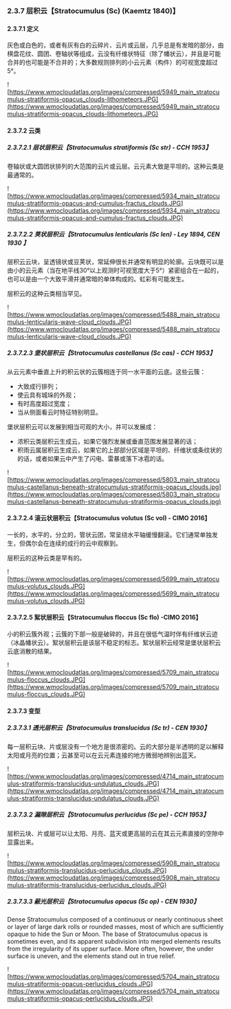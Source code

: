 ### 2.3.7  层积云【Stratocumulus (Sc) (Kaemtz 1840)】

#### 2.3.7.1  定义

 灰色或白色的，或者有灰有白的云碎片、云片或云层，几乎总是有发暗的部分，由棋盘花纹、圆团、卷轴状等组成，云没有纤维状特征（除了幡状云），并且是可能合并的也可能是不合并的；大多数规则排列的小云元素（构件）的可视宽度超过5°。

![https://www.wmocloudatlas.org/images/compressed/5949_main_stratocumulus-stratiformis-opacus_clouds-lithometeors.JPG](https://www.wmocloudatlas.org/images/compressed/5949_main_stratocumulus-stratiformis-opacus_clouds-lithometeors.JPG)

#### 2.3.7.2  云类

##### 2.3.7.2.1  层状层积云【Stratocumulus stratiformis (Sc str) - CCH 1953】

卷轴状或大圆团状排列的大范围的云片或云层。云元素大致是平坦的。这种云类是最通常的。

![https://www.wmocloudatlas.org/images/compressed/5934_main_stratocumulus-stratiformis-opacus-and-cumulus-fractus_clouds.JPG](https://www.wmocloudatlas.org/images/compressed/5934_main_stratocumulus-stratiformis-opacus-and-cumulus-fractus_clouds.JPG)

##### 2.3.7.2.2  荚状层积云【Stratocumulus lenticularis (Sc len) - Ley 1894, CEN 1930 】

层积云云块，呈透镜状或豆荚状，常延伸很长并通常有明显的轮廓。云块既可以是由小的云元素（当在地平线30°以上观测时可视宽度大于5°）紧密组合在一起的，也可以是由一个大致平滑并通常暗的单体构成的。虹彩有可能发生。

层积云的这种云类相当罕见。

![https://www.wmocloudatlas.org/images/compressed/5488_main_stratocumulus-lenticularis-wave-cloud_clouds.JPG](https://www.wmocloudatlas.org/images/compressed/5488_main_stratocumulus-lenticularis-wave-cloud_clouds.JPG)

##### 2.3.7.2.3  堡状层积云【Stratocumulus castellanus (Sc cas) - CCH 1953】

从云元素中垂直上升的积云状的云簇相连于同一水平面的云底。这些云簇：

- 大致成行排列；
- 使云具有城垛的外观；
- 有时高度超过宽度；
- 当从侧面看云时特征特别明显。

堡状层积云可以发展到相当可观的大小，并可以发展成：

- 浓积云类层积云生成云，如果它强烈发展或垂直范围发展显著的话；
- 积雨云属层积云生成云，如果它的上部部分区域是平坦的、纤维状或条纹状的的话，或者如果云中产生了闪电、雷暴或落下冰雹的话。

![https://www.wmocloudatlas.org/images/compressed/5803_main_stratocumulus-castellanus-beneath-stratocumulus-stratiformis-opacus_clouds.jpg](https://www.wmocloudatlas.org/images/compressed/5803_main_stratocumulus-castellanus-beneath-stratocumulus-stratiformis-opacus_clouds.jpg)

#### 2.3.7.2.4  滚云状层积云【Stratocumulus volutus (Sc vol) - CIMO 2016】

 一长的，水平的，分立的，管状云团，常呈绕水平轴缓慢翻滚。它们通常单独发生，但偶尔会在连续的成行的云中观察到。

层积云的这种云类是罕有的。

![https://www.wmocloudatlas.org/images/compressed/5699_main_stratocumulus-volutus_clouds.JPG](https://www.wmocloudatlas.org/images/compressed/5699_main_stratocumulus-volutus_clouds.JPG)

#### 2.3.7.2.5  絮状层积云【Stratocumulus floccus (Sc flo) -CIMO 2016】

小的积云簇外观；云簇的下部一般是破碎的，并且在很低气温时伴有纤维状云迹（冰晶幡状云）。絮状层积云是该层不稳定的标志。絮状层积云经常是堡状层积云云底消散的结果。

![https://www.wmocloudatlas.org/images/compressed/5709_main_stratocumulus-floccus_clouds.JPG](https://www.wmocloudatlas.org/images/compressed/5709_main_stratocumulus-floccus_clouds.JPG)

#### 2.3.7.3  变型

##### 2.3.7.3.1  透光层积云【Stratocumulus translucidus (Sc tr) - CEN 1930】

每一层积云块、片或层没有一个地方是很浓密的。云的大部分是半透明的足以解释太阳或月亮的位置；云甚至可以在云元素连接的地方微弱地辨别出蓝天。

![https://www.wmocloudatlas.org/images/compressed/4714_main_stratocumulus-stratiformis-translucidus-undulatus_clouds.JPG](https://www.wmocloudatlas.org/images/compressed/4714_main_stratocumulus-stratiformis-translucidus-undulatus_clouds.JPG)

##### 2.3.7.3.2  漏隙层积云【Stratocumulus perlucidus (Sc pe) - CCH 1953】

层积云块、片或层可以让太阳、月亮、蓝天或更高层的云在其云元素直接的空隙中显露出来。

![https://www.wmocloudatlas.org/images/compressed/5908_main_stratocumulus-stratiformis-translucidus-perlucidus_clouds.JPG](https://www.wmocloudatlas.org/images/compressed/5908_main_stratocumulus-stratiformis-translucidus-perlucidus_clouds.JPG)

##### 2.3.7.3.3  蔽光层积云【Stratocumulus opacus (Sc op) - CEN 1930】

Dense Stratocumulus composed of a continuous or nearly continuous sheet or layer of large dark rolls or rounded masses, most of which are sufficiently opaque to hide the Sun or Moon. The base of Stratocumulus opacus is sometimes even, and its apparent subdivision into merged elements results from the irregularity of its upper surface. More often, however, the under surface is uneven, and the elements stand out in true relief. 

![https://www.wmocloudatlas.org/images/compressed/5704_main_stratocumulus-stratiformis-opacus-perlucidus_clouds.JPG](https://www.wmocloudatlas.org/images/compressed/5704_main_stratocumulus-stratiformis-opacus-perlucidus_clouds.JPG)



